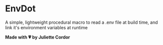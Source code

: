 # EnvDot

A simple, lightweight procedural macro to read a .env file at build time, and link it's environment variables at runtime

**Made with 💗 by Juliette Cordor**

